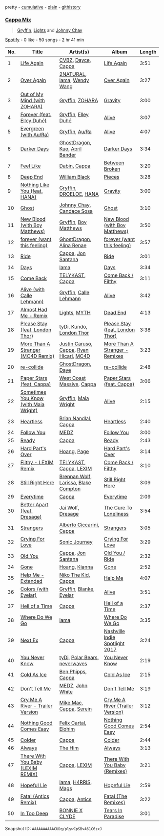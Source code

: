 pretty - [cumulative](/playlists/cumulative/37i9dQZF1EIXtSmp4zGkpf.md) - [plain](/playlists/plain/37i9dQZF1EIXtSmp4zGkpf) - [githistory](https://github.githistory.xyz/mdn522/spotify-playlist-archive/blob/main/playlists/plain/37i9dQZF1EIXtSmp4zGkpf)

### [Cappa Mix](https://open.spotify.com/playlist/37i9dQZF1EIXtSmp4zGkpf)

> <a href=spotify:playlist:37i9dQZF1EIXDyciTI3o5x>Gryffin</a>, <a href=spotify:playlist:37i9dQZF1EIXwT2qXyYf5P>Lights</a> and <a href=spotify:playlist:37i9dQZF1EIWOGNqEJtUMA>Johnny Chay</a>

[Spotify](https://open.spotify.com/user/spotify) - 0 like - 50 songs - 2 hr 41 min

| No. | Title | Artist(s) | Album | Length |
|---|---|---|---|---|
| 1 | [Life Again](https://open.spotify.com/track/6MxBf0usKAiS6eRdBsQeYL) | [CVBZ](https://open.spotify.com/artist/0pt7PX4Hftlg8mV1ySU84Q), [Dayce](https://open.spotify.com/artist/10pGIFkttwRnBcsljjHVoz), [Cappa](https://open.spotify.com/artist/1LCPvGsQVJUQE8oyIRihHh) | [Life Again](https://open.spotify.com/album/1tJZ8Rpb5ATx9Ck18UYq4g) | 3:51 |
| 2 | [Over Again](https://open.spotify.com/track/31X4uDq2h3d9eFrrNrfEfX) | [2NATURAL](https://open.spotify.com/artist/2FdAwKcNkxtdpTyA9rnmoF), [lama](https://open.spotify.com/artist/01M9LokQdmZvlAuwBLsYYH), [Wendy Wang](https://open.spotify.com/artist/7znQY25vppSqJD7K9OjRqv) | [Over Again](https://open.spotify.com/album/0EycAELw67SjjxcDES9NWQ) | 3:27 |
| 3 | [Out of My Mind \(with ZOHARA\)](https://open.spotify.com/track/0sdLzD6YytK2DXiChFXRyz) | [Gryffin](https://open.spotify.com/artist/2ZRQcIgzPCVaT9XKhXZIzh), [ZOHARA](https://open.spotify.com/artist/2JfoFQs5wPHgLz8wnJ4wL2) | [Gravity](https://open.spotify.com/album/2IAVHJdaRPFA6MQqXHoG75) | 3:00 |
| 4 | [Forever \(feat\. Elley Duhé\)](https://open.spotify.com/track/14dLEccPdsIvZdaMfimZEt) | [Gryffin](https://open.spotify.com/artist/2ZRQcIgzPCVaT9XKhXZIzh), [Elley Duhé](https://open.spotify.com/artist/67MNhiAICFY6Pwc2YxCO0K) | [Alive](https://open.spotify.com/album/5SeY9BQPi8AzEy6fhPEr1v) | 3:07 |
| 5 | [Evergreen \(with Au/Ra\)](https://open.spotify.com/track/04il0QxWN64WL9L1g8c8tJ) | [Gryffin](https://open.spotify.com/artist/2ZRQcIgzPCVaT9XKhXZIzh), [Au/Ra](https://open.spotify.com/artist/1eMmoIprPDWeFdB1FxU6ZV) | [Alive](https://open.spotify.com/album/5SeY9BQPi8AzEy6fhPEr1v) | 4:07 |
| 6 | [Darker Days](https://open.spotify.com/track/2soCfDQyZEd4cC2DYyp0fB) | [GhostDragon](https://open.spotify.com/artist/2SfDAbVDU8yzrJeHENAM6O), [Kuo](https://open.spotify.com/artist/1clQYmylDRrRVxL9GJ7k4w), [April Bender](https://open.spotify.com/artist/4nEs5Ln0E5g3UtNu8suntA) | [Darker Days](https://open.spotify.com/album/1ZDROXT0M7g7ER29eMVSfo) | 3:34 |
| 7 | [Feel Like](https://open.spotify.com/track/2pbwzEK6c3PtqUiemlxHse) | [Dabin](https://open.spotify.com/artist/7lZauDnRoAC3kmaYae2opv), [Cappa](https://open.spotify.com/artist/1LCPvGsQVJUQE8oyIRihHh) | [Between Broken](https://open.spotify.com/album/3SWONDSeoQ0UTsRyXSlL5g) | 3:20 |
| 8 | [Deep End](https://open.spotify.com/track/1UtRBq2n0IlQNA1WI3axWX) | [William Black](https://open.spotify.com/artist/7d5SfGXKpgS3JK8BFIq59h) | [Pieces](https://open.spotify.com/album/2Mzaihfp9i7m6UO5HSRtHb) | 3:28 |
| 9 | [Nothing Like You \(feat\. HANA\)](https://open.spotify.com/track/0nC1pxQNPsQwW2keoIFBnx) | [Gryffin](https://open.spotify.com/artist/2ZRQcIgzPCVaT9XKhXZIzh), [DROELOE](https://open.spotify.com/artist/0u18Cq5stIQLUoIaULzDmA), [HANA](https://open.spotify.com/artist/224Zsim3dmWXWYUXFuHv0o) | [Gravity](https://open.spotify.com/album/2IAVHJdaRPFA6MQqXHoG75) | 3:00 |
| 10 | [Ghost](https://open.spotify.com/track/4UAEy7FFdCL3mmrjj3q3RI) | [Johnny Chay](https://open.spotify.com/artist/6YyqAqD0DtA5YKoL892Hu7), [Candace Sosa](https://open.spotify.com/artist/5S18NKcQlzatNuAFrGIlne) | [Ghost](https://open.spotify.com/album/6pGgTA4b9p255ydnXz5F7U) | 3:10 |
| 11 | [New Blood \(with Boy Matthews\)](https://open.spotify.com/track/6Q72a8Q03iDpiCCUDKh691) | [Gryffin](https://open.spotify.com/artist/2ZRQcIgzPCVaT9XKhXZIzh), [Boy Matthews](https://open.spotify.com/artist/2jn9JOmdrR9BdiR1LTvYG4) | [New Blood \(with Boy Matthews\)](https://open.spotify.com/album/614TDtOY7wGmci1uWVKfd2) | 3:50 |
| 12 | [forever \(want this feeling\)](https://open.spotify.com/track/3jnhorT5w4cba7AORWbUGR) | [GhostDragon](https://open.spotify.com/artist/2SfDAbVDU8yzrJeHENAM6O), [Alina Renae](https://open.spotify.com/artist/0ijMivCSLUlNYGIhqFXIEZ) | [forever \(want this feeling\)](https://open.spotify.com/album/7cFd6Ne6QxQ6yuWjRzXStb) | 3:57 |
| 13 | [Ride](https://open.spotify.com/track/4OT3MvkgC927t7KBmb08rG) | [Cappa](https://open.spotify.com/artist/1LCPvGsQVJUQE8oyIRihHh), [Jon Santana](https://open.spotify.com/artist/05XxXeBmy0Kge0WdgDfj05) | [Ride](https://open.spotify.com/album/5MUfwAVTMRE6v1QdZLiNXP) | 3:01 |
| 14 | [Days](https://open.spotify.com/track/7qqASpv3z5IhHT5Z83AOEs) | [lama](https://open.spotify.com/artist/01M9LokQdmZvlAuwBLsYYH) | [Days](https://open.spotify.com/album/4c3t3D9vA2CKMiEEuwJfkv) | 3:34 |
| 15 | [Come Back](https://open.spotify.com/track/4sWgdd1eTCIngJtwjg0vEE) | [TELYKAST](https://open.spotify.com/artist/7vWC03wqXwUqjPON8hc1tz), [Cappa](https://open.spotify.com/artist/1LCPvGsQVJUQE8oyIRihHh) | [Come Back / Filthy](https://open.spotify.com/album/0GWK6hSOAmmSv6w7HaKMiA) | 3:11 |
| 16 | [Alive \(with Calle Lehmann\)](https://open.spotify.com/track/2GKmF1OdLscSLjPCg3pEwq) | [Gryffin](https://open.spotify.com/artist/2ZRQcIgzPCVaT9XKhXZIzh), [Calle Lehmann](https://open.spotify.com/artist/2QeNM65b7IWvK4Ofcqz8cm) | [Alive](https://open.spotify.com/album/5SeY9BQPi8AzEy6fhPEr1v) | 3:42 |
| 17 | [Almost Had Me \- Remix](https://open.spotify.com/track/6Fc3UVwfZZV070flBQJ8Fu) | [Lights](https://open.spotify.com/artist/5pdyjBIaY5o1yOyexGIUc6), [MYTH](https://open.spotify.com/artist/4WhPS2kQ4vN8mcOkbSD8ZR) | [Dead End](https://open.spotify.com/album/4Nk1fUKLZVjWZGovOCGbaw) | 4:13 |
| 18 | [Please Stay \(feat\. London Thor\)](https://open.spotify.com/track/6po0MzJTuLfaVLGKQUthGw) | [tyDi](https://open.spotify.com/artist/7tOUuyCplrFWLXCZuhE3C4), [Kundo](https://open.spotify.com/artist/2lhquqxt1qFTwtfWRvB6tZ), [London Thor](https://open.spotify.com/artist/7to9vdVy94a46Z14O2MmYr) | [Please Stay \(feat\. London Thor\)](https://open.spotify.com/album/2fPHgMWPQRQGPu9MRWaSRi) | 3:38 |
| 19 | [More Than A Stranger \(MC4D Remix\)](https://open.spotify.com/track/0lNqydA9q0wV1wDym00uX2) | [Justin Caruso](https://open.spotify.com/artist/1NyxTiCivDmzgFWYD1V01m), [Cappa](https://open.spotify.com/artist/1LCPvGsQVJUQE8oyIRihHh), [Ryan Hicari](https://open.spotify.com/artist/0MxLWKiTtpdANxmi9f2UA9), [MC4D](https://open.spotify.com/artist/2MbY32LPINIi9P6PCkrOJI) | [More Than A Stranger \- Remixes](https://open.spotify.com/album/5zInWhfIl0Q7dZsue5rrCm) | 3:23 |
| 20 | [re\-collide](https://open.spotify.com/track/7behMMmmyTzM0MGfMwiq5Z) | [GhostDragon](https://open.spotify.com/artist/2SfDAbVDU8yzrJeHENAM6O), [Daye](https://open.spotify.com/artist/60osBGZW2H9FtEecIfybMt) | [re\-collide](https://open.spotify.com/album/00rLC1nxSiuspBR3s6RI3r) | 2:48 |
| 21 | [Paper Stars \(feat\. Cappa\)](https://open.spotify.com/track/3FEykF3yjHJqxfpCFodx3V) | [West Coast Massive](https://open.spotify.com/artist/3ip1sezZV57uOtHDnLXAkH), [Cappa](https://open.spotify.com/artist/1LCPvGsQVJUQE8oyIRihHh) | [Paper Stars \(feat\. Cappa\)](https://open.spotify.com/album/7HXWFEqIaNm6XkhgVTVCrT) | 3:06 |
| 22 | [Sometimes You Know \(with Maia Wright\)](https://open.spotify.com/track/4GoussIYUKTLMq6yKyYVFk) | [Gryffin](https://open.spotify.com/artist/2ZRQcIgzPCVaT9XKhXZIzh), [Maia Wright](https://open.spotify.com/artist/5qQFXHDOeYjiZVrCUO56Pk) | [Alive](https://open.spotify.com/album/5SeY9BQPi8AzEy6fhPEr1v) | 2:15 |
| 23 | [Heartless](https://open.spotify.com/track/4k2ewP5dlP7ChKhLRgeKC5) | [Brian Nandlal](https://open.spotify.com/artist/13XzVZMLjL25sQQTIu9CXs), [Cappa](https://open.spotify.com/artist/1LCPvGsQVJUQE8oyIRihHh) | [Heartless](https://open.spotify.com/album/4qjVa9U7hIHkjX38abr2BY) | 2:40 |
| 24 | [Follow You](https://open.spotify.com/track/5isieawysc6ttKyrVNvrTj) | [MEDZ](https://open.spotify.com/artist/61c8McUZCtrU9WOjvFkyiL) | [Follow You](https://open.spotify.com/album/49R1iGtpvNvZ0a6DivYpcN) | 3:00 |
| 25 | [Ready](https://open.spotify.com/track/0RXICBO8oT1pUjulZary6t) | [Cappa](https://open.spotify.com/artist/1LCPvGsQVJUQE8oyIRihHh) | [Ready](https://open.spotify.com/album/1nzlQ9vA13ab7Hpwklnxeu) | 2:43 |
| 26 | [Hard Part's Over](https://open.spotify.com/track/2InIRfPZRlTO6k1qCxRsRj) | [Hoang](https://open.spotify.com/artist/2KjxvxgJvbwweNVRMSuIRG), [Page](https://open.spotify.com/artist/5Fzm75kD7tt6ldqv3TInbG) | [Hard Part's Over](https://open.spotify.com/album/2VCtXsszH8Ky5MXoYrCgP7) | 3:14 |
| 27 | [Filthy \- LEXIM Remix](https://open.spotify.com/track/6KMHFRmSbiL27GQVpLMnAP) | [TELYKAST](https://open.spotify.com/artist/7vWC03wqXwUqjPON8hc1tz), [Cappa](https://open.spotify.com/artist/1LCPvGsQVJUQE8oyIRihHh), [LEXIM](https://open.spotify.com/artist/6d3Ln06qXCe5Mt85yEFxE6) | [Come Back / Filthy](https://open.spotify.com/album/0GWK6hSOAmmSv6w7HaKMiA) | 3:10 |
| 28 | [Still Right Here](https://open.spotify.com/track/4wBLd7HUuolAy8BRYLEQcS) | [Brennan Wolf](https://open.spotify.com/artist/0ncqIFwNWfbHoOR3fQ8kCA), [Larissa](https://open.spotify.com/artist/1tvkoVuxImzIYWQwgeGUBp), [Blake Compton](https://open.spotify.com/artist/2IYuNk0edgOPY3rkVUJrnk) | [Still Right Here](https://open.spotify.com/album/2dslLkm84N9nAdOPWqxyxD) | 3:09 |
| 29 | [Everytime](https://open.spotify.com/track/2am1WENxAXGcNqupamEfUT) | [Cappa](https://open.spotify.com/artist/1LCPvGsQVJUQE8oyIRihHh) | [Everytime](https://open.spotify.com/album/3AVrlK7qV1UE4oI7MnWNZm) | 2:09 |
| 30 | [Better Apart \(feat\. Dresage\)](https://open.spotify.com/track/1i9IdiNIgtlBvh9BUGm7Ta) | [Jai Wolf](https://open.spotify.com/artist/24V5UY0nChKpnb1TBPJhCw), [Dresage](https://open.spotify.com/artist/5dFeAUPKdp9Id4E1RYqez2) | [The Cure To Loneliness](https://open.spotify.com/album/6UbQjblPQ5McfYCNSYlknJ) | 3:54 |
| 31 | [Strangers](https://open.spotify.com/track/0tWX0swiC3eaWvYueAEDVY) | [Alberto Ciccarini](https://open.spotify.com/artist/3zw2PGpf4w7YefHvDAdcyS), [Cappa](https://open.spotify.com/artist/1LCPvGsQVJUQE8oyIRihHh) | [Strangers](https://open.spotify.com/album/2iisltpXGC9DYZW4CsfmX0) | 3:05 |
| 32 | [Crying For Love](https://open.spotify.com/track/2cFbDTppIxkKRfDltzKGnx) | [Sonic Journey](https://open.spotify.com/artist/0AT9CtEkxdKh3sgzufAn8D) | [Crying For Love](https://open.spotify.com/album/1Ue10p3psBUI3SPBrxdRCo) | 3:29 |
| 33 | [Old You](https://open.spotify.com/track/4WkD33R3GgvUD42UHFyVdE) | [Cappa](https://open.spotify.com/artist/1LCPvGsQVJUQE8oyIRihHh), [Jon Santana](https://open.spotify.com/artist/05XxXeBmy0Kge0WdgDfj05) | [Old You / Ride](https://open.spotify.com/album/6XGRkaRCvienYNiIz0COtL) | 2:32 |
| 34 | [Gone](https://open.spotify.com/track/7k5uBcPwecGOf90m2vpxJF) | [Hoang](https://open.spotify.com/artist/2KjxvxgJvbwweNVRMSuIRG), [Kianna](https://open.spotify.com/artist/3nEC2NDVZkkkMlndd2UCLS) | [Gone](https://open.spotify.com/album/49Xgp8gw7XdJMcyjbZ96H6) | 2:52 |
| 35 | [Help Me \- Extended](https://open.spotify.com/track/6yExOWqWiYCfV9SSr9udLY) | [Niko The Kid](https://open.spotify.com/artist/0FPoqGEZFwHQfu5tRPL08X), [Cappa](https://open.spotify.com/artist/1LCPvGsQVJUQE8oyIRihHh) | [Help Me](https://open.spotify.com/album/7DjRXrfWnN1dJNoDWXwxoy) | 4:07 |
| 36 | [Colors \(with Eyelar\)](https://open.spotify.com/track/6ur4bHIfXz7v38Ug4c7sb9) | [Gryffin](https://open.spotify.com/artist/2ZRQcIgzPCVaT9XKhXZIzh), [Blanke](https://open.spotify.com/artist/59Yq0xrABEihHANsfo9QMT), [Eyelar](https://open.spotify.com/artist/3u4qXYRgHgU7YtjZt9sduX) | [Alive](https://open.spotify.com/album/5SeY9BQPi8AzEy6fhPEr1v) | 3:51 |
| 37 | [Hell of a Time](https://open.spotify.com/track/6K2GwatyGi8IYwrId8REMo) | [Cappa](https://open.spotify.com/artist/1LCPvGsQVJUQE8oyIRihHh) | [Hell of a Time](https://open.spotify.com/album/6rGZLsvtD0fRgRVtLOeGli) | 2:37 |
| 38 | [Where Do We Go](https://open.spotify.com/track/6j3SCtszgNX4AqxZZntSTy) | [lama](https://open.spotify.com/artist/01M9LokQdmZvlAuwBLsYYH) | [Where Do We Go](https://open.spotify.com/album/7b7MAPz1rIiwG8BKvhVoWh) | 3:35 |
| 39 | [Next Ex](https://open.spotify.com/track/6417HxPJdPTmtmGkK0UfsA) | [Cappa](https://open.spotify.com/artist/1LCPvGsQVJUQE8oyIRihHh) | [Nashville Indie Spotlight 2017](https://open.spotify.com/album/752QhH7EmXDIcjFKJ67MJd) | 3:24 |
| 40 | [You Never Know](https://open.spotify.com/track/1PfLmjg83VihYZJtVQk1bX) | [tyDi](https://open.spotify.com/artist/7tOUuyCplrFWLXCZuhE3C4), [Polar Bears](https://open.spotify.com/artist/0Ec3BmyWtzjCid5QjMGmRI), [neverwaves](https://open.spotify.com/artist/2js39lyEUjoD0x3VxshU5o) | [You Never Know](https://open.spotify.com/album/6g6VA68hoJ9TuTO0XnzIX1) | 2:19 |
| 41 | [Cold As Ice](https://open.spotify.com/track/1hP3935MKP8emm8iHmI5th) | [Ben Phipps](https://open.spotify.com/artist/4gdU6QYD0tktQA9AHdcNn4), [Cappa](https://open.spotify.com/artist/1LCPvGsQVJUQE8oyIRihHh) | [Cold As Ice](https://open.spotify.com/album/6nLdWkNLDQsFUgbRBPkB1m) | 2:15 |
| 42 | [Don't Tell Me](https://open.spotify.com/track/560HUCEM1YHuhSeZ1dWTCo) | [MEDZ](https://open.spotify.com/artist/61c8McUZCtrU9WOjvFkyiL), [John White](https://open.spotify.com/artist/1UVoyard7BA5KdbK6JdTPx) | [Don't Tell Me](https://open.spotify.com/album/3DillTufnAKDxwadhGcZ6U) | 3:19 |
| 43 | [Cry Me A River \- Trailer Version](https://open.spotify.com/track/6fFsWmWEYQXnXWMA0ZTEep) | [Mike Mac](https://open.spotify.com/artist/1KDPdTQObSLvxSG7kdxE13), [Cappa](https://open.spotify.com/artist/1LCPvGsQVJUQE8oyIRihHh), [Serein](https://open.spotify.com/artist/1IPp9JynNpMMyhbPRHbP6J) | [Cry Me A River \(Trailer Version\)](https://open.spotify.com/album/3HSRVSbKwFJgChfgtHLqTy) | 3:12 |
| 44 | [Nothing Good Comes Easy](https://open.spotify.com/track/1m66iYSRv0qEQBo0RqyPaw) | [Felix Cartal](https://open.spotify.com/artist/6roDXEmZ6AARdOUv6x5U2v), [Elohim](https://open.spotify.com/artist/6wKxOKEA3K6R2UZ3COLXEY) | [Nothing Good Comes Easy](https://open.spotify.com/album/0YTq3BQL2BoHNIrcnGn3sm) | 2:54 |
| 45 | [Colder](https://open.spotify.com/track/5dX2qVDP1PpTEJ39OCbHcC) | [Cappa](https://open.spotify.com/artist/1LCPvGsQVJUQE8oyIRihHh) | [Colder](https://open.spotify.com/album/6Qz8ZROT6Q9Gkq3B2JrKbz) | 2:44 |
| 46 | [Always](https://open.spotify.com/track/5poevcmYCOZ8uZQnUuOPxC) | [The Him](https://open.spotify.com/artist/5WdqBAQhGFCrZvBKXiPIu7) | [Always](https://open.spotify.com/album/1u3ETW11Uysr6UF6din8CG) | 3:13 |
| 47 | [There With You Baby \(LEXIM REMIX\)](https://open.spotify.com/track/7xKLov38FtWjIiP5TyYnNq) | [Cappa](https://open.spotify.com/artist/1LCPvGsQVJUQE8oyIRihHh), [LEXIM](https://open.spotify.com/artist/6d3Ln06qXCe5Mt85yEFxE6) | [There With You Baby \(Remixes\)](https://open.spotify.com/album/1z8KSocDwLDZ4iX1tEwr3a) | 3:21 |
| 48 | [Hopeful Lie](https://open.spotify.com/track/3nueq2GeiQVyVbsRpM1Lw8) | [lama](https://open.spotify.com/artist/01M9LokQdmZvlAuwBLsYYH), [H4RRIS](https://open.spotify.com/artist/0B93F8wNkvt3Md9FYNsOzd), [Mags](https://open.spotify.com/artist/1wDTDuAUYQYC1bf1UItukd) | [Hopeful Lie](https://open.spotify.com/album/42doquY6NwIXJ10ltxHsFr) | 2:59 |
| 49 | [Fatal \(Antics Remix\)](https://open.spotify.com/track/2TpW6m4FZEoh9w7tnAGqwk) | [Cappa](https://open.spotify.com/artist/1LCPvGsQVJUQE8oyIRihHh), [Antics](https://open.spotify.com/artist/4kH7elNAw84YopH8959qQW) | [Fatal \(The Remixes\)](https://open.spotify.com/album/4T9eUzDn419s1r1YdyRvwo) | 3:22 |
| 50 | [In Too Deep](https://open.spotify.com/track/4VEEGfekFjcTjEOxSmUgBF) | [BONNIE X CLYDE](https://open.spotify.com/artist/74xeHqz5Ap8ZHq69TkxI0r) | [Tears In Paradise](https://open.spotify.com/album/3KxCBxlG7udmxLbU4SI1LE) | 3:01 |

Snapshot ID: `AAAAAAAAAACUDq/plywCpSBvA61C6zxJ`
